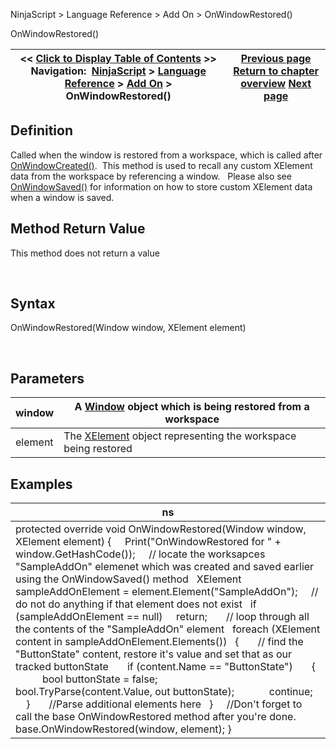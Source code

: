 ﻿


NinjaScript \> Language Reference \> Add On \> OnWindowRestored()






















OnWindowRestored()







| \<\< [Click to Display Table of Contents](onwindowrestored.md) \>\> **Navigation:**     [NinjaScript](ninjascript-1.md) \> [Language Reference](language_reference_wip-1.md) \> [Add On](add_on-1.md) \> OnWindowRestored() | [Previous page](onwindowdestroyed-1.md) [Return to chapter overview](add_on-1.md) [Next page](onwindowsaved-1.md) |
| --- | --- |











## Definition


Called when the window is restored from a workspace, which is called after [OnWindowCreated()](onwindowcreated-1.md).  This method is used to recall any custom XElement data from the workspace by referencing a window.   Please also see [OnWindowSaved()](onwindowsaved-1.md) for information on how to store custom XElement data when a window is saved.


## 


## Method Return Value


This method does not return a value


 


## Syntax


OnWindowRestored(Window window, XElement element)


 


## Parameters




| window | A [Window](https://msdn.microsoft.com/en-us/library/system.windows.window(v=vs.110).aspx) object which is being restored from a workspace |
| --- | --- |
| element | The [XElement](https://msdn.microsoft.com/en-us/library/system.xml.linq.xelement(v=vs.110).aspx) object representing the workspace being restored |



## 


## 


## Examples




| ns |
| --- |
| protected override void OnWindowRestored(Window window, XElement element) {       Print("OnWindowRestored for " \+ window.GetHashCode());       // locate the worksapces "SampleAddOn" elemenet which was created and saved earlier using the OnWindowSaved() method    XElement sampleAddOnElement \= element.Element("SampleAddOn");      // do not do anything if that element does not exist    if (sampleAddOnElement \=\= null)      return;        // loop through all the contents of the "SampleAddOn" element    foreach (XElement content in sampleAddOnElement.Elements())    {        // find the "ButtonState" content, restore it's value and set that as our tracked buttonState        if (content.Name \=\= "ButtonState")        {            bool buttonState \= false;            bool.TryParse(content.Value, out buttonState);              continue;        }        //Parse additional elements here    }      //Don't forget to call the base OnWindowRestored method after you're done.      base.OnWindowRestored(window, element); } |









